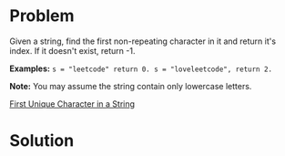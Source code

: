 
# Problem

Given a string, find the first non-repeating character in it and return it's
index. If it doesn't exist, return -1.

**Examples:**
    ```
    s = "leetcode"
    return 0.
    s = "loveleetcode",
    return 2.
    ```

**Note:** You may assume the string contain only lowercase letters. 



[First Unique Character in a String](https://leetcode.com/problems/first-unique-character-in-a-string)

# Solution



